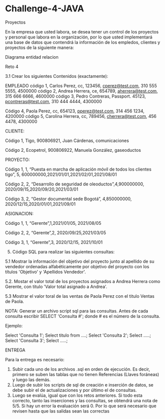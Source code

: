 # Challenge-4-JAVA

Proyectos

En la empresa que usted labora, se desea tener un control de los proyectos y personal que labora en la organización, por lo que usted implementará una base de datos que contendrá la información de los empledos, clientes y proyectos de la siguiente manera:

Diagrama entidad relacion

Reto 4

3.1 Crear los siguientes Contenidos (exactamente):

EMPLEADO
código 1, Carlos Perez, cc, 123456, cperez@test.com, 310 555 5555, 4500000
código 2, Andrea Herrera, ce, 654789, aherrera@test.com, 315 666 6666, 4600000
código 3, Pedro Contreras, Passport. 45123, pcontreras@test.com, 310 444 4444, 4300000

Código 4, Paola Perez, cc, 654123, pperez@test.com, 314 456 1234, 4200000
código 5, Carolina Herrera, cc, 789456, cherrera@test.com, 456 4478, 4300000

 

CLIENTE:

Código 1, Tigo, 900806921, Juan Cárdenas, comunicaciones

Código 2, Ecopetrol, 900806922, Manuela González, gaseoductos

 

PROYECTO:

Código 1, 1, “Puesta en marcha de aplicación móvil de todos los clientes tigo”, 5, 600000000,2021/01/01,2021/02/01,2021/08/01

Código 2, 2, “Desarrollo de seguridad de oleoductos”,4,900000000, 2020/09/15,2020/09/20,2021/03/01

Código 3, 2, “Gestor documental sede Bogotá”, 4,850000000, 2020/12/15,2020/01/01,2021/09/01

 

ASIGNACION:

Código 1, 1, “Gerente”,1,2021/01/05, 2021/08/05

Código 2, 2, “Gerente”,2, 2020/09/25,2021/03/05

Código 3, 1, “Gerente”,3, 2020/12/15, 2021/10/01


5. Código SQL para realizar las siguientes consultas:

5.1 Mostrar la información del objetivo del proyecto junto al apellido de su vendedor ordenadas alfabéticamente por objetivo del proyecto con los títulos 'Objetivo' y 'Apellidos Vendedor'.

5.2. Mostar el valor total de los proyectos asignados a Andrea Herrera como Gerente, con titulo 'Valor total asignado a Andrea'.

5.3 Mostrar el valor toral de las ventas de Paola Perez con el titulo Ventas de Paola.

NOTA: Generar un archivo script sql para las consultas. Antes de cada consulta escribir SELECT 'Consulta #';  donde # es el número de la consulta.


Ejemplo:

Select 'Consulta 1';
Select titulo from ....;
Select 'Consulta 2';
Select .....;
Select 'Consulta 3';
Select .....;

ENTREGA

Para la entrega es necesario:

1. Subir cada uno de los archivos .sql en orden de ejecución. Es decir, primero se suben las tablas que no tienen Referencias (Llaves foráneas) y luego las demás. 
2. Luego de subir los scripts de sql de creación e inserción de datos, se debe subir el de actualizaciones y por último el de consultas. 
3. Luego se evalúa, igual que con los retos anteriores. Si todo esta correcto, tanto las inserciones y las consultas, se obtendrá una nota de 5/5. Si hay un error la evaluación será 0. Por lo que será necesario que revisen hasta que las salidas sean las correctas

